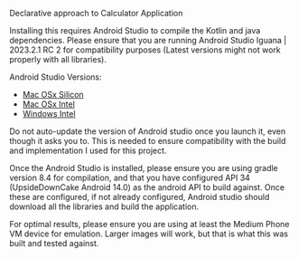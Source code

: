 Declarative approach to Calculator Application

Installing this requires Android Studio to compile the Kotlin and java dependencies. Please ensure
that you are running Android Studio Iguana | 2023.2.1 RC 2 for compatibility purposes (Latest versions
might not work properly with all libraries).

Android Studio Versions:
- [Mac OSx Silicon](https://redirector.gvt1.com/edgedl/android/studio/install/2023.2.1.22/android-studio-2023.2.1.22-mac_arm.dmg)
- [Mac OSx Intel](https://redirector.gvt1.com/edgedl/android/studio/install/2023.2.1.22/android-studio-2023.2.1.22-mac.dmg)
- [Windows Intel](https://redirector.gvt1.com/edgedl/android/studio/install/2023.2.1.22/android-studio-2023.2.1.22-windows.exe)

Do not auto-update the version of Android studio once you launch it, even though it asks you to. This 
is needed to ensure compatibility with the build and implementation I used for this project.

Once the Android Studio is installed, please ensure you are using gradle version 8.4 for compilation, 
and that you have configured API 34 (UpsideDownCake Android 14.0) as the android API to build against. 
Once these are configured, if not already configured, Android studio should download all the libraries 
and build the application.

For optimal results, please ensure you are using at least the Medium Phone VM device for emulation. 
Larger images will work, but that is what this was built and tested against.
